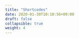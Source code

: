 ```yaml
---
title: "Shortcodes"
date: 2020-01-30T10:10:56+09:00
draft: false
collapsible: true
weight: 4
---
```

